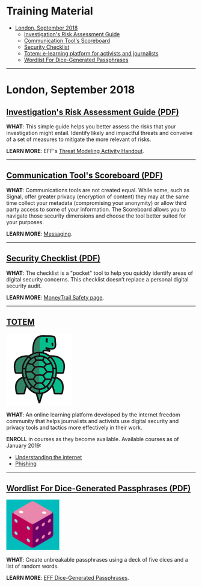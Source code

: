 # Training Material

* [London, September 2018](#london-september-2018)
  * [Investigation's Risk Assessment Guide](#investigations-risk-assessment-guide-pdf)
  * [Communication Tool's Scoreboard](#communication-tools-scoreboard-pdf)
  * [Security Checklist](#security-checklist-pdf)
  * [Totem: e-learning platform for activists and journalists](#totem) 
  * [Wordlist For Dice-Generated Passphrases](#wordlist-for-dice-generated-passphrases-pdf)

* * *

# London, September 2018

## [Investigation's Risk Assessment Guide (PDF)](https://security.money-trail.org/assets/London-Sept-2018/worksheet.pdf)

**WHAT**: This simple guide helps you better assess the risks that your investigation might entail. Identify likely and impactful threats and conveive of a set of measures to mitigate the more relevant of risks.

**LEARN MORE**: EFF's [Threat Modeling Activity Handout](https://sec.eff.org/materials/threat-modeling-activity-handout-for-learners).

* * * 

## [Communication Tool's Scoreboard (PDF)](https://security.money-trail.org/assets/London-Sept-2018/commscoreboard.pdf)

**WHAT**: Communications tools are not created equal. While some, such as Signal, offer greater privacy (encryption of content) they may at the same time collect your metadata (compromising your anonymity) or allow third party access to some of your information. The Scoreboard allows you to navigate those security dimensions and choose the tool better suited for your purposes.

**LEARN MORE**: [Messaging](https://security.money-trail.org/data-in-transit#messaging).

* * * 

## [Security Checklist (PDF)](https://security.money-trail.org/assets/London-Sept-2018/Secucheck.pdf)

**WHAT**: The checklist is a "pocket" tool to help you quickly identify areas of digital security concerns. This checklist doesn’t replace a personal digital security audit.

**LEARN MORE**: [MoneyTrail Safety page](https://www.money-trail.org/safety/).

* * * 

## [TOTEM](https://totem-project.org/)

![Totem](/assets/images/turtle.png)

**WHAT**: An online learning platform developed by the internet freedom community that helps journalists and activists use digital security and privacy tools and tactics more effectively in their work.

**ENROLL** in courses as they become available. Available courses as of January 2019: 
 * [Understanding the internet](https://learn.totem-project.org/courses/course-v1:Totem+TP_IP_001+2018/about)
 * [Phishing](https://learn.totem-project.org/courses/course-v1:Totem+PHS101+course/about)

* * * 

## [Wordlist For Dice-Generated Passphrases (PDF)](https://security.money-trail.org/assets/London-Sept-2018/wordlist.pdf)

![Dice](/assets/images/dice.png)

**WHAT**: Create unbreakable passphrases using a deck of five dices and a list of random words.

**LEARN MORE**: [EFF Dice-Generated Passphrases](https://www.eff.org/dice).
